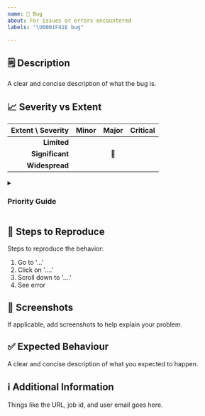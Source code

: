 ```yaml
---
name: 🐞 Bug
about: For issues or errors encountered
labels: "\U0001F41E bug"

---
```


## 🗒️ Description
A clear and concise description of what the bug is.

## 📈 Severity vs Extent
 Extent \ Severity | **Minor** | **Major** | **Critical**
---: | :---: | :---: | :---:
**Limited** |  |  | 
**Significant** |  | 🔵 |
**Widespread** |  |  |
<details><summary>

### Priority Guide
 
</summary>
<!-- THIS IS FOR REFERENCE, NO NEED TO EDIT -->

 Extent \ Severity | **Minor** | **Moderate** | **Major**
---: | :---: | :---: | :---:
**Limited** | MINIMAL | LOW | MEDIUM
**Significant** | LOW | MEDIUM | HIGH
**Widespread** | MEDIUM | HIGH | CRITICAL

</details>

## 🔢 Steps to Reproduce
Steps to reproduce the behavior:
1. Go to '...'
2. Click on '....'
3. Scroll down to '....'
4. See error

## 📸 Screenshots
If applicable, add screenshots to help explain your problem.

## ✅ Expected Behaviour
A clear and concise description of what you expected to happen.

## ℹ️ Additional Information
Things like the URL, job id, and user email goes here.
